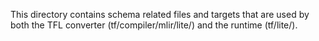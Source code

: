 This directory contains schema related files and targets that are used by both
the TFL converter (tf/compiler/mlir/lite/) and the runtime (tf/lite/).